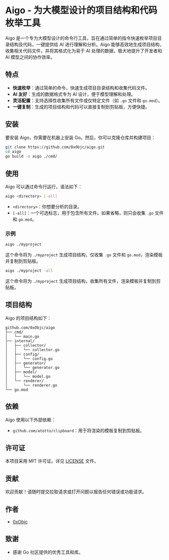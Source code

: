 # Aigo - 为大模型设计的项目结构和代码枚举工具

Aigo 是一个专为大模型设计的命令行工具，旨在通过简单的指令快速枚举项目目录结构及代码，一键提供给 AI 进行理解和分析。Aigo 能够高效地生成项目结构，收集相关代码文件，并将其格式化为易于 AI 处理的数据，极大地提升了开发者和 AI 模型之间的协作效率。

## 特点

- **快速枚举**：通过简单的命令，快速生成项目目录结构和收集代码文件。
- **AI 友好**：生成的数据格式专为 AI 设计，便于模型理解和处理。
- **灵活配置**：支持选择性收集所有文件或仅特定文件（如 `.go` 文件和 `go.mod`）。
- **一键复制**：生成的项目结构和代码可以直接复制到剪贴板，方便快捷。

## 安装

要安装 Aigo，你需要在机器上安装 Go。然后，你可以克隆仓库并构建项目：

```sh
git clone https://github.com/0xObjc/aigo.git
cd aigo
go build -o aigo ./cmd/
```

## 使用

Aigo 可以通过命令行运行，语法如下：

```sh
aigo <directory> [-all]
```

- `<directory>`：你想要分析的目录。
- `[-all]`：一个可选标志，用于包含所有文件。如果省略，则只会收集 `.go` 文件和 `go.mod`。

### 示例

```sh
aigo ./myproject
```

这个命令将为 `./myproject` 生成项目结构，仅收集 `.go` 文件和 `go.mod`，渲染模板并复制到剪贴板。

```sh
aigo ./myproject -all
```

这个命令将为 `./myproject` 生成项目结构，收集所有文件，渲染模板并复制到剪贴板。

## 项目结构

Aigo 的项目结构如下：

```
github.com/0xObjc/aigo
├── cmd/
│   └── main.go
├── internal/
│   ├── collector/
│   │   └── collector.go
│   ├── config/
│   │   └── config.go
│   ├── generator/
│   │   └── generator.go
│   ├── model/
│   │   └── model.go
│   └── renderer/
│       └── renderer.go
└── go.mod
```

## 依赖

Aigo 使用以下外部依赖：

- `github.com/atotto/clipboard`：用于将渲染的模板复制到剪贴板。

## 许可证

本项目采用 MIT 许可证。详见 [LICENSE](LICENSE) 文件。

## 贡献

欢迎贡献！请随时提交拉取请求或打开问题以报告任何错误或功能请求。

## 作者

- [0xObjc](https://github.com/0xObjc)

## 致谢

- 感谢 Go 社区提供的优秀工具和库。